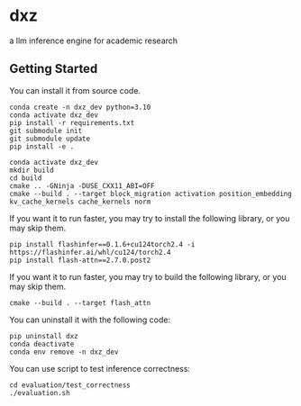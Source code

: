 # dxz
a llm inference engine for academic research

## Getting Started

You can install it from source code.
```
conda create -n dxz_dev python=3.10
conda activate dxz_dev
pip install -r requirements.txt
git submodule init
git submodule update
pip install -e .

conda activate dxz_dev
mkdir build
cd build
cmake .. -GNinja -DUSE_CXX11_ABI=OFF
cmake --build . --target block_migration activation position_embedding kv_cache_kernels cache_kernels norm 
```

If you want it to run faster, you may try to install the following library, or you may skip them.
```
pip install flashinfer==0.1.6+cu124torch2.4 -i https://flashinfer.ai/whl/cu124/torch2.4
pip install flash-attn==2.7.0.post2
```
If you want it to run faster, you may try to build the following library, or you may skip them.
```
cmake --build . --target flash_attn 
```


You can uninstall it with the following code:
```
pip uninstall dxz
conda deactivate
conda env remove -n dxz_dev
```

You can use script to test inference correctness:
```
cd evaluation/test_correctness
./evaluation.sh
```